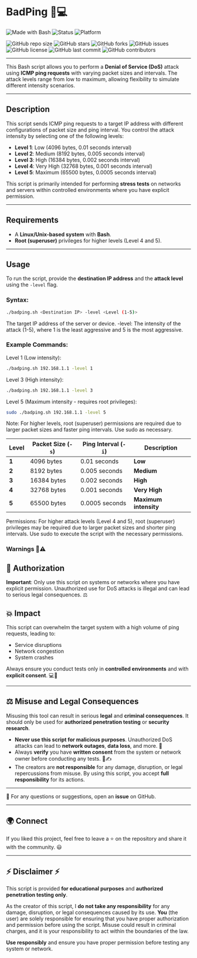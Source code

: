 # BadPing 🚀💻

![Made with Bash](https://img.shields.io/badge/Made%20with-Bash-1f425f.svg)
![Status](https://img.shields.io/badge/Status-Development-orange)
![Platform](https://img.shields.io/badge/Platform-Linux-blue)

![GitHub repo size](https://img.shields.io/github/repo-size/GoDY4u/BadPing)
![GitHub stars](https://img.shields.io/github/stars/GoDY4u/BadPing?style=social)
![GitHub forks](https://img.shields.io/github/forks/GoDY4u/BadPing?style=social)
![GitHub issues](https://img.shields.io/github/issues/GoDY4u/BadPing)
![GitHub license](https://img.shields.io/github/license/GoDY4u/BadPing)
![GitHub last commit](https://img.shields.io/github/last-commit/GoDY4u/BadPing)
![GitHub contributors](https://img.shields.io/github/contributors/GoDY4u/BadPing)



----


This Bash script allows you to perform a **Denial of Service (DoS)** attack using **ICMP ping requests** with varying packet sizes and intervals. The attack levels range from low to maximum, allowing flexibility to simulate different intensity scenarios.

---

## Description

This script sends ICMP ping requests to a target IP address with different configurations of packet size and ping interval. You control the attack intensity by selecting one of the following levels:

- **Level 1**: Low (4096 bytes, 0.01 seconds interval)
- **Level 2**: Medium (8192 bytes, 0.005 seconds interval)
- **Level 3**: High (16384 bytes, 0.002 seconds interval)
- **Level 4**: Very High (32768 bytes, 0.001 seconds interval)
- **Level 5**: Maximum (65500 bytes, 0.0005 seconds interval)

This script is primarily intended for performing **stress tests** on networks and servers within controlled environments where you have explicit permission.

---

## Requirements

- A **Linux/Unix-based system** with **Bash**.
- **Root (superuser)** privileges for higher levels (Level 4 and 5).

---

## Usage

To run the script, provide the **destination IP address** and the **attack level** using the `-level` flag.

### Syntax:

```bash
./badping.sh <Destination IP> -level <Level (1-5)>
```

<Destination IP> The target IP address of the server or device.
-level: The intensity of the attack (1-5), where 1 is the least aggressive and 5 is the most aggressive.


### Example Commands:

Level 1 (Low intensity):

```bash
./badping.sh 192.168.1.1 -level 1
```

Level 3 (High intensity):

```bash
./badping.sh 192.168.1.1 -level 3
```

Level 5 (Maximum intensity - requires root privileges):

```bash
sudo ./badping.sh 192.168.1.1 -level 5
```

Note: For higher levels, root (superuser) permissions are required due to larger packet sizes and faster ping intervals. Use sudo as necessary.


| **Level** | **Packet Size (`-s`)** | **Ping Interval (`-i`)** | **Description**       |
|-----------|------------------------|--------------------------|-----------------------|
| **1**     | 4096 bytes             | 0.01 seconds             | **Low**               |
| **2**     | 8192 bytes             | 0.005 seconds            | **Medium**            |
| **3**     | 16384 bytes            | 0.002 seconds            | **High**              |
| **4**     | 32768 bytes            | 0.001 seconds            | **Very High**         |
| **5**     | 65500 bytes            | 0.0005 seconds           | **Maximum intensity** |



Permissions:
For higher attack levels (Level 4 and 5), root (superuser) privileges may be required due to larger packet sizes and shorter ping intervals. Use sudo to execute the script with the necessary permissions.


### Warnings 🚨⚠️

## 🔑 Authorization
**Important**: Only use this script on systems or networks where you have explicit permission. Unauthorized use for DoS attacks is illegal and can lead to serious legal consequences. ⚖️

## 💥 Impact
This script can overwhelm the target system with a high volume of ping requests, leading to:

- Service disruptions
- Network congestion
- System crashes

Always ensure you conduct tests only in **controlled environments** and with **explicit consent**. 💻🚨

---

## ⚖️ Misuse and Legal Consequences
Misusing this tool can result in serious **legal** and **criminal consequences**. It should only be used for **authorized penetration testing** or **security research**. 

- **Never use this script for malicious purposes**. Unauthorized DoS attacks can lead to **network outages**, **data loss**, and more. 🚫
- Always **verify** you have **written consent** from the system or network owner before conducting any tests. 📄✍️
- The creators are **not responsible** for any damage, disruption, or legal repercussions from misuse. By using this script, you accept **full responsibility** for its actions.

---

📩 For any questions or suggestions, open an **issue** on GitHub.

---

## 🌍 Connect

If you liked this project, feel free to leave a ⭐ on the repository and share it with the community. 😃

---


## ⚡ Disclaimer ⚡
This script is provided **for educational purposes** and **authorized penetration testing only**. 

As the creator of this script, I **do not take any responsibility** for any damage, disruption, or legal consequences caused by its use. **You** (the user) are solely responsible for ensuring that you have proper authorization and permission before using the script. Misuse could result in criminal charges, and it is your responsibility to act within the boundaries of the law.

**Use responsibly** and ensure you have proper permission before testing any system or network.
